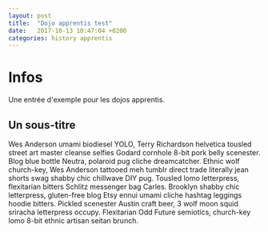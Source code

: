 ```yaml
---
layout: post
title:  "Dojo apprentis test"
date:   2017-10-13 10:47:04 +0200
categories: history apprentis
---
```


# Infos
Une entrée d'exemple pour les dojos apprentis.

## Un sous-titre
Wes Anderson umami biodiesel YOLO, Terry Richardson helvetica tousled street art master cleanse selfies Godard cornhole 8-bit pork belly scenester. Blog blue bottle Neutra, polaroid pug cliche dreamcatcher. Ethnic wolf church-key, Wes Anderson tattooed meh tumblr direct trade literally jean shorts swag shabby chic chillwave DIY pug. Tousled lomo letterpress, flexitarian bitters Schlitz messenger bag Carles. Brooklyn shabby chic letterpress, gluten-free blog Etsy ennui umami cliche hashtag leggings hoodie bitters. Pickled scenester Austin craft beer, 3 wolf moon squid sriracha letterpress occupy. Flexitarian Odd Future semiotics, church-key lomo 8-bit ethnic artisan seitan brunch.
